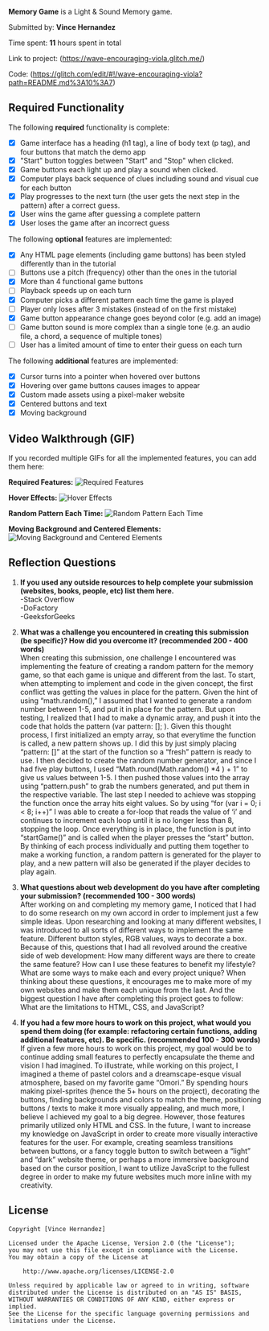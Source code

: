 
**Memory Game** is a Light & Sound Memory game.

Submitted by: **Vince Hernandez**

Time spent: **11** hours spent in total

Link to project: (https://wave-encouraging-viola.glitch.me/)

Code: (https://glitch.com/edit/#!/wave-encouraging-viola?path=README.md%3A10%3A7)

## Required Functionality

The following **required** functionality is complete:

- [x] Game interface has a heading (h1 tag), a line of body text (p tag), and four buttons that match the demo app
- [x] "Start" button toggles between "Start" and "Stop" when clicked.
- [x] Game buttons each light up and play a sound when clicked.
- [x] Computer plays back sequence of clues including sound and visual cue for each button
- [x] Play progresses to the next turn (the user gets the next step in the pattern) after a correct guess.
- [x] User wins the game after guessing a complete pattern
- [x] User loses the game after an incorrect guess

The following **optional** features are implemented:

- [x] Any HTML page elements (including game buttons) has been styled differently than in the tutorial
- [ ] Buttons use a pitch (frequency) other than the ones in the tutorial
- [x] More than 4 functional game buttons
- [ ] Playback speeds up on each turn
- [x] Computer picks a different pattern each time the game is played
- [ ] Player only loses after 3 mistakes (instead of on the first mistake)
- [x] Game button appearance change goes beyond color (e.g. add an image)
- [ ] Game button sound is more complex than a single tone (e.g. an audio file, a chord, a sequence of multiple tones)
- [ ] User has a limited amount of time to enter their guess on each turn

The following **additional** features are implemented:

- [x] Cursor turns into a pointer when hovered over buttons
- [x] Hovering over game buttons causes images to appear
- [x] Custom made assets using a pixel-maker website
- [x] Centered buttons and text
- [x] Moving background

## Video Walkthrough (GIF)

If you recorded multiple GIFs for all the implemented features, you can add them here:

**Required Features:**
![Required Features](https://media1.giphy.com/media/QWVdLFmHidA1wZpkCm/giphy.gif?cid=790b7611aa53fb22d74d2156a79bf2444b7df3dcd4ccfa1d&rid=giphy.gif&ct=g)

**Hover Effects:**
![Hover Effects](https://media0.giphy.com/media/WtFypijI04GoJ66eFm/giphy.gif?cid=790b7611341ca8c06a8d4d8c05c70192cc7234bd99c83a4b&rid=giphy.gif&ct=g)

**Random Pattern Each Time:**
![Random Pattern Each Time](https://media0.giphy.com/media/b8DL0IRwRczB5XFfSB/giphy.gif?cid=790b76116774955eb3e586365906804d280d886c632fe4e1&rid=giphy.gif&ct=g)

**Moving Background and Centered Elements:**
![Moving Background and Centered Elements](https://media4.giphy.com/media/UNCIdeqR2S1ndOxOZ4/giphy.gif?cid=790b7611d03ae8148bae4ccaf613f461c00e9415d4c3be7a&rid=giphy.gif&ct=g)

## Reflection Questions

1. **If you used any outside resources to help complete your submission (websites, books, people, etc) list them here.** <br />
   -Stack Overflow <br />
   -DoFactory <br />
   -GeeksforGeeks

2. **What was a challenge you encountered in creating this submission (be specific)? How did you overcome it? (recommended 200 - 400 words)** <br />
   When creating this submission, one challenge I encountered was implementing the feature of creating a random pattern for the memory game,
   so that each game is unique and different from the last. To start, when attempting to implement and code in the given concept, the first
   conflict was getting the values in place for the pattern. Given the hint of using “math.random(),” I assumed that I wanted to generate a
   random number between 1-5, and put it in place for the pattern. But upon testing, I realized that I had to make a dynamic array, and push
   it into the code that holds the pattern (var pattern: []; ). Given this thought process, I first initialized an empty array, so that everytime
   the function is called, a new pattern shows up. I did this by just simply placing “pattern: []” at the start of the function so a “fresh”
   pattern is ready to use. I then decided to create the random number generator, and since I had five play buttons, I used
   “Math.round(Math.random() \*4 ) + 1” to give us values between 1-5. I then pushed those values into the array using “pattern.push” to grab
   the numbers generated, and put them in the respective variable. The last step I needed to achieve was stopping the function once the
   array hits eight values. So by using “for (var i = 0; i < 8; i++)” I was able to create a for-loop that reads the value of ‘i’ and
   continues to increment each loop until it is no longer less than 8, stopping the loop. Once everything is in place, the function is put
   into “startGame()” and is called when the player presses the “start” button. By thinking of each process individually and putting them
   together to make a working function, a random pattern is generated for the player to play, and a new pattern will also be generated if
   the player decides to play again.

3. **What questions about web development do you have after completing your submission? (recommended 100 - 300 words)** <br />
   After working on and completing my memory game, I noticed that I had to do some research on my own accord in order
   to implement just a few simple ideas. Upon researching and looking at many different websites, I was introduced to
   all sorts of different ways to implement the same feature. Different button styles, RGB values, ways to decorate a box.
   Because of this, questions that I had all revolved around the creative side of web development: How many different
   ways are there to create the same feature? How can I use these features to benefit my lifestyle? What are some ways to
   make each and every project unique? When thinking about these questions, it encourages me to make more of my own websites
   and make them each unique from the last. And the biggest question I have after completing this project goes to follow:
   What are the limitations to HTML, CSS, and JavaScript?

4. **If you had a few more hours to work on this project, what would you spend them doing (for example: refactoring certain functions, adding additional features, etc). Be specific. (recommended 100 - 300 words)** <br />
   If given a few more hours to work on this project, my goal would be to continue adding small features to perfectly
   encapsulate the theme and vision I had imagined. To illustrate, while working on this project, I imagined a theme of
   pastel colors and a dreamscape-esque visual atmosphere, based on my favorite game “Omori.” By spending hours making
   pixel-sprites (hence the 5+ hours on the project), decorating the buttons, finding backgrounds and colors to match the
   theme, positioning buttons / texts to make it more visually appealing, and much more, I believe I achieved my goal to
   a big degree. However, those features primarily utilized only HTML and CSS. In the future, I want to increase my knowledge
   on JavaScript in order to create more visually interactive features for the user. For example, creating seamless transitions
   between buttons, or a fancy toggle button to switch between a “light” and “dark” website theme, or perhaps a more immersive
   background based on the cursor position, I want to utilize JavaScript to the fullest degree in order to make my future
   websites much more inline with my creativity.

## License

    Copyright [Vince Hernandez]

    Licensed under the Apache License, Version 2.0 (the "License");
    you may not use this file except in compliance with the License.
    You may obtain a copy of the License at

        http://www.apache.org/licenses/LICENSE-2.0

    Unless required by applicable law or agreed to in writing, software
    distributed under the License is distributed on an "AS IS" BASIS,
    WITHOUT WARRANTIES OR CONDITIONS OF ANY KIND, either express or implied.
    See the License for the specific language governing permissions and
    limitations under the License.
